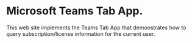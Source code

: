 ﻿# Microsoft Teams Tab App.

This web site implements the Teams Tab App that demonstrates how to query subscription/license information for the current user.
